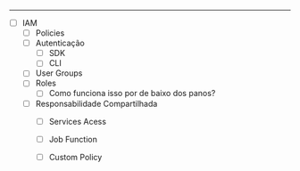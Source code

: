 --------

- [ ] IAM
	- [ ] Policies
	- [ ] Autenticação 
		- [ ] SDK
		- [ ] CLI
	- [ ] User Groups 
	- [ ] Roles
		- [ ] Como funciona isso por de baixo dos panos? 
	- [ ] Responsabilidade Compartilhada
		- [ ] Services Acess 
		- [ ] Job Function 
		- [ ] Custom Policy 
		
